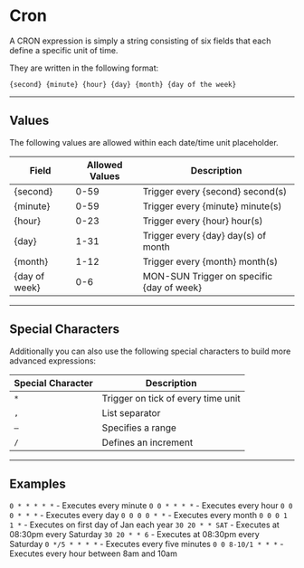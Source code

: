 # Cron

A CRON expression is simply a string consisting of six fields that each define a specific unit of time.&#x20;

They are written in the following format:

```
{second} {minute} {hour} {day} {month} {day of the week}
```

***

## Values

The following values are allowed within each date/time unit placeholder.

| Field         | Allowed Values | Description                               |
| ------------- | -------------- | ----------------------------------------- |
| {second}      | 0-59           | Trigger every {second} second(s)          |
| {minute}      | 0-59           | Trigger every {minute} minute(s)          |
| {hour}        | 0-23           | Trigger every {hour} hour(s)              |
| {day}         | 1-31           | Trigger every {day} day(s) of month       |
| {month}       | 1-12           | Trigger every {month} month(s)            |
| {day of week} | 0-6            | MON-SUN Trigger on specific {day of week} |

***

## Special Characters

Additionally you can also use the following special characters to build more advanced expressions:

| Special Character | Description                        |
| ----------------- | ---------------------------------- |
| `*`               | Trigger on tick of every time unit |
| `,`               | List separator                     |
| `–`               | Specifies a range                  |
| `/`               | Defines an increment               |

***

## Examples

`0 * * * * *` - Executes every minute `0 0 * * * *` - Executes every hour `0 0 0 * * *` - Executes every day `0 0 0 0 * *` - Executes every month `0 0 0 1 1 *` - Executes on first day of Jan each year `30 20 * * SAT` - Executes at 08:30pm every Saturday `30 20 * * 6` - Executes at 08:30pm every Saturday `0 */5 * * * *` - Executes every five minutes `0 0 8-10/1 * * *` - Executes every hour between 8am and 10am
